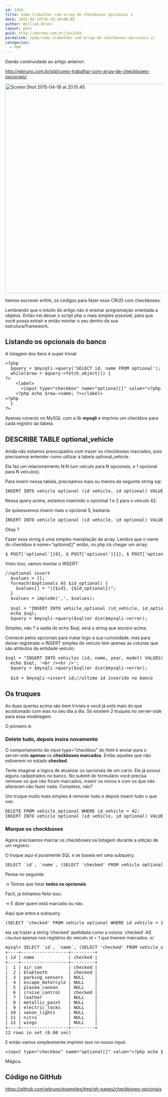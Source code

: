 ```yaml
---
id: 3344
title: Como trabalhar com array de checkboxes opcionais 2
date: 2015-04-18T20:19:36+00:00
author: William Bruno
layout: post
guid: http://wbruno.com.br/?p=3344
permalink: /php/como-trabalhar-com-array-de-checkboxes-opcionais-2/
categories:
  - PHP
---
```

Dando continuidade ao artigo anterior:

<http://wbruno.com.br/sql/como-trabalhar-com-array-de-checkboxes-opcionais/>

<img src="http://wbruno.com.br/wp-content/uploads/2015/04/Screen-Shot-2015-04-18-at-20.10.45.png" alt="Screen Shot 2015-04-18 at 20.10.45" width="1392" height="668" class="aligncenter size-full wp-image-3346" />

Iremos escrever enfim, os códigos para fazer esse CRUD com checkboxes.
  
<!--more-->


  
Lembrando que o intuito do artigo não é ensinar programação orientada a objetos. Então irei deixar o script php o mais simples possível, para que você possa extrair e então montar o seu dentro da sua estrutura/framework.

## Listando os opcionais do banco

A listagem dos itens é super trivial:

<pre>&lt;?php
  $query = $mysqli->query('SELECT id, name FROM optional');
  while($row = $query->fetch_object()) {
?>
    &lt;label>
      &lt;input type="checkbox" name="optional[]" value="&lt;?php echo $row->id; ?>" />
    &lt;?php echo $row->name; ?>&lt;/label>
&lt;?php
  }
?>
</pre>

Apenas conecto no MySQL com a lib **mysqli** e imprimo um checkbox para cada registro da tabela.

## DESCRIBE TABLE optional_vehicle

Ainda não estamos preocupados com trazer os checkboxes marcados, pois precisamos entender como utilizar a tabela optional_vehicle.
  
Ela faz um relacionamento N:N (um veículo para N opcionais, e 1 opcional para N veículos).

Para inserir nessa tabela, precisamos mais ou menos da seguinte string sql:

<pre>INSERT INTO vehicle_optional (id_vehicle, id_optional) VALUES (42, 1),(42 2)</pre>

Nessa query acima, estamos inserindo o opcional 1 e 2 para o veículo 42.
  
Se quisessemos inserir mais o opcional 5, bastaria:

<pre>INSERT INTO vehicle_optional (id_vehicle, id_optional) VALUES (42, 1),(42, 2),(42, 5)</pre>

Okay ?
  
Fazer essa string é uma simples maniplação de array. Lembra que o name do checkbox é <var>name=&#8221;optional[]&#8221;</var> então, no php irá chegar um array:

<pre>$_POST['optional'][0], $_POST['optional'][1], $_POST['optional'][2]</pre>

Visto isso, vamos montar o INSERT:

<pre>//optional insert
  $values = [];
  foreach($optionals AS $id_optional) {
    $values[] = "({$id}, {$id_optional})";
  }
  $values = implode(',', $values);

  $sql = "INSERT INTO vehicle_optional (id_vehicle, id_optional) VALUES {$values}";
  echo $sql;
  $query = $mysqli->query($sql)or die($mysqli->error);</pre>

Simples, não ? a saída do echo $sql, será a string que escrevi acima.
  
Comecei pelos opcionais para matar logo a sua curiosidade, mas para deixar registrado o INSERT simples do veículo tem apenas as colunas que são atributos da entidade veículo:

<pre>$sql = "INSERT INTO vehicles (id, name, year, model) VALUES(NULL, '{$name}', '{$year}', '{$model}')";
  echo $sql, '&lt;br />&lt;br />';
  $query = $mysqli->query($sql)or die($mysqli->error);

  $id = $mysqli->insert_id;//ultimo id inserido no banco</pre>

## Os truques

As duas queries acima são bem triviais e você já está mais do que acostumado com elas no seu dia a dia. Só existem 2 truques no server-side para essa modelagem.
  
O primeiro é:

### Delete tudo, depois insira novamente

O comportamento do input type=&#8221;checkbox&#8221; do html é enviar para o server-side **apenas** os **checkboxes marcados**. Então aqueles que não estiverem no estado **checked**.

Tente imaginar a lógica de atualizar os opcionais de um carro. Ele já possui alguns cadastrados no banco. No submit do formulário você precisa remover os que não foram marcados, inserir os novos e com os que não alteraram não fazer nada. Complexo, não?

Um truque muito mais simples é remover tudo e depois inserir tudo o que vier.

<pre>DELETE FROM vehicle_optional WHERE id_vehicle = 42;
INSERT INTO vehicle_optional (id_vehicle, id_optional) VALUES (42, 1),(42, 2),(42, 5);</pre>

### Marque os checkboxes

Agora precisamos marcar os checkboxes na listagem durante a edição de um registro.
  
O truque aqui é puramente SQL e se baseia em uma subquery.

<pre>SELECT `id`, `name`, (SELECT 'checked' FROM vehicle_optional WHERE id_vehicle = 1 AND id_optional = optional.id) AS `checked` FROM `optional`;</pre>

Pense no seguinte:
  
-> Temos que listar **todos os opcionais**
  
Fácil, já tinhamos feito isso.
  
-> E dizer quem está marcado ou não.
  
Aqui que entra a subquery.

<pre>(SELECT 'checked' FROM vehicle_optional WHERE id_vehicle = 1 AND id_optional = optional.id)</pre>

ela vai trazer a string &#8216;checked&#8217; apelidada como a coluna \`checked\` <var>AS `checked`</var> apenas nos registros do veiculo id = 1 que tiverem marcados. o/

<pre>mysql> SELECT `id`, `name`, (SELECT 'checked' FROM vehicle_optional WHERE id_vehicle = 1 AND id_optional = optional.id) AS `checked` FROM `optional`;
+----+------------------+---------+
| id | name             | checked |
+----+------------------+---------+
|  1 | air_con          | checked |
|  2 | bluetooth        | checked |
|  3 | parking_sensors  | NULL    |
|  4 | escape_motorcyle | NULL    |
|  5 | plasma_cannon    | NULL    |
|  6 | cruise_control   | checked |
|  7 | leather          | NULL    |
|  8 | metallic_paint   | NULL    |
|  9 | electric_locks   | NULL    |
| 10 | xenon_lights     | NULL    |
| 11 | nitro            | NULL    |
| 12 | wings            | NULL    |
+----+------------------+---------+
12 rows in set (0.00 sec)
</pre>

E então vamos simplesmente imprimir isso no nosso input:

<pre>&lt;input type="checkbox" name="optional[]" value="&lt;?php echo $row->id; ?>" &lt;?php echo $row->checked; ?>/></pre>

Mágica.

## Código no GitHub

<https://github.com/wbruno/examples/tree/gh-pages/checkboxes-opcionais>